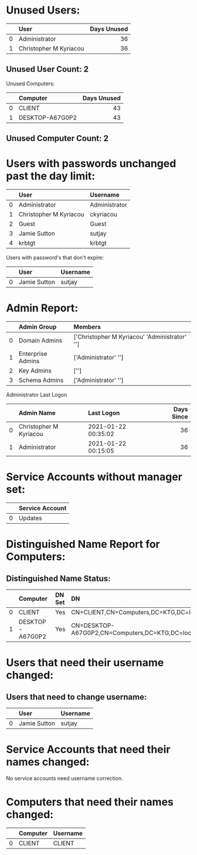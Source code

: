 

# Unused Users: #

|    | User                   |   Days Unused |
|---:|:-----------------------|--------------:|
|  0 | Administrator          |            36 |
|  1 | Christopher M Kyriacou |            36 |
## Unused User Count: 2 ##



Unused Computers:

|    | Computer        |   Days Unused |
|---:|:----------------|--------------:|
|  0 | CLIENT          |            43 |
|  1 | DESKTOP-A67G0P2 |            43 |
## Unused Computer Count: 2 ##

# Users with passwords unchanged past the day limit: #

|    | User                   | Username      |
|---:|:-----------------------|:--------------|
|  0 | Administrator          | Administrator |
|  1 | Christopher M Kyriacou | ckyriacou     |
|  2 | Guest                  | Guest         |
|  3 | Jamie Sutton           | sutjay        |
|  4 | krbtgt                 | krbtgt        |

Users with password's that don't expire:

|    | User         | Username   |
|---:|:-------------|:-----------|
|  0 | Jamie Sutton | sutjay     |

# Admin Report: #
|    | Admin Group       | Members                                       |
|---:|:------------------|:----------------------------------------------|
|  0 | Domain Admins     | ['Christopher M Kyriacou' 'Administrator' ''] |
|  1 | Enterprise Admins | ['Administrator' '']                          |
|  2 | Key Admins        | ['']                                          |
|  3 | Schema Admins     | ['Administrator' '']                          |

Administrator Last Logon

|    | Admin Name             | Last Logon          |   Days Since |
|---:|:-----------------------|:--------------------|-------------:|
|  0 | Christopher M Kyriacou | 2021-01-22 00:35:02 |          36  |
|  1 | Administrator          | 2021-01-22 00:15:05 |          36  |

# Service Accounts without manager set: #

|    | Service Account   |
|---:|:------------------|
|  0 | Updates           |

# Distinguished Name Report for Computers: #
## Distinguished Name Status: ##
|    | Computer        | DN Set   | DN                                              |
|---:|:----------------|:---------|:------------------------------------------------|
|  0 | CLIENT          | Yes      | CN=CLIENT,CN=Computers,DC=KTG,DC=local          |
|  1 | DESKTOP-A67G0P2 | Yes      | CN=DESKTOP-A67G0P2,CN=Computers,DC=KTG,DC=local |

# Users that need their username changed: #
## Users that need to change username: ##

|    | User         | Username   |
|---:|:-------------|:-----------|
|  0 | Jamie Sutton | sutjay     |

# Service Accounts that need their names changed: #

No service accounts need username correction.


# Computers that need their names changed: #

|    | Computer   | Username   |
|---:|:-----------|:-----------|
|  0 | CLIENT     | CLIENT     |